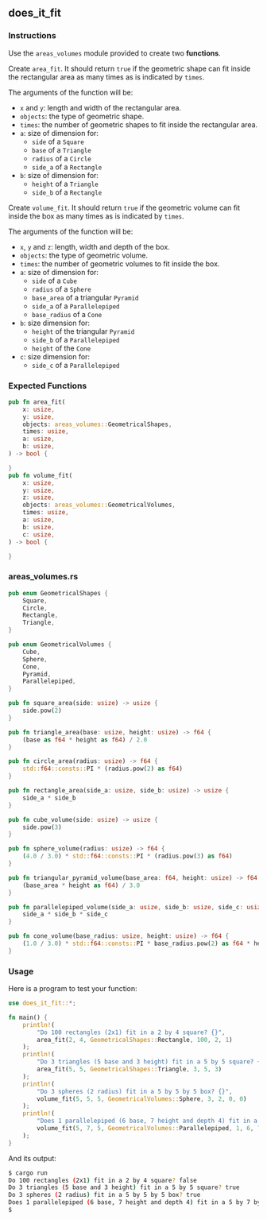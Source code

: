 ## does_it_fit

### Instructions

Use the `areas_volumes` module provided to create two **functions**.

Create `area_fit`. It should return `true` if the geometric shape can fit inside the rectangular area as many times as is indicated by `times`.

The arguments of the function will be:

- `x` and `y`: length and width of the rectangular area.
- `objects`: the type of geometric shape.
- `times`: the number of geometric shapes to fit inside the rectangular area.
- `a`: size of dimension for:
  - `side` of a `Square`
  - `base` of a `Triangle`
  - `radius` of a `Circle`
  - `side_a` of a `Rectangle`
- `b`: size of dimension for:
  - `height` of a `Triangle`
  - `side_b` of a `Rectangle`

Create `volume_fit`. It should return `true` if the geometric volume can fit inside the box as many times as is indicated by `times`.

The arguments of the function will be:

- `x`, `y` and `z`: length, width and depth of the box.
- `objects`: the type of geometric volume.
- `times`: the number of geometric volumes to fit inside the box.
- `a`: size of dimension for:
  - `side` of a `Cube`
  - `radius` of a `Sphere`
  - `base_area` of a triangular `Pyramid`
  - `side_a` of a `Parallelepiped`
  - `base_radius` of a `Cone`
- `b`: size dimension for:
  - `height` of the triangular `Pyramid`
  - `side_b` of a `Parallelepiped`
  - `height` of the `Cone`
- `c`: size dimension for:
  - `side_c` of a `Parallelepiped`

### Expected Functions

```rust
pub fn area_fit(
	x: usize,
	y: usize,
	objects: areas_volumes::GeometricalShapes,
	times: usize,
	a: usize,
	b: usize,
) -> bool {

}
pub fn volume_fit(
	x: usize,
	y: usize,
	z: usize,
	objects: areas_volumes::GeometricalVolumes,
	times: usize,
	a: usize,
	b: usize,
	c: usize,
) -> bool {

}
```

### areas_volumes.rs

```rust
pub enum GeometricalShapes {
	Square,
	Circle,
	Rectangle,
	Triangle,
}

pub enum GeometricalVolumes {
	Cube,
	Sphere,
	Cone,
	Pyramid,
	Parallelepiped,
}

pub fn square_area(side: usize) -> usize {
	side.pow(2)
}

pub fn triangle_area(base: usize, height: usize) -> f64 {
	(base as f64 * height as f64) / 2.0
}

pub fn circle_area(radius: usize) -> f64 {
	std::f64::consts::PI * (radius.pow(2) as f64)
}

pub fn rectangle_area(side_a: usize, side_b: usize) -> usize {
	side_a * side_b
}

pub fn cube_volume(side: usize) -> usize {
	side.pow(3)
}

pub fn sphere_volume(radius: usize) -> f64 {
	(4.0 / 3.0) * std::f64::consts::PI * (radius.pow(3) as f64)
}

pub fn triangular_pyramid_volume(base_area: f64, height: usize) -> f64 {
	(base_area * height as f64) / 3.0
}

pub fn parallelepiped_volume(side_a: usize, side_b: usize, side_c: usize) -> usize {
	side_a * side_b * side_c
}

pub fn cone_volume(base_radius: usize, height: usize) -> f64 {
	(1.0 / 3.0) * std::f64::consts::PI * base_radius.pow(2) as f64 * height as f64
}
```

### Usage

Here is a program to test your function:

```rust
use does_it_fit::*;

fn main() {
	println!(
		"Do 100 rectangles (2x1) fit in a 2 by 4 square? {}",
		area_fit(2, 4, GeometricalShapes::Rectangle, 100, 2, 1)
	);
	println!(
		"Do 3 triangles (5 base and 3 height) fit in a 5 by 5 square? {}",
		area_fit(5, 5, GeometricalShapes::Triangle, 3, 5, 3)
	);
	println!(
		"Do 3 spheres (2 radius) fit in a 5 by 5 by 5 box? {}",
		volume_fit(5, 5, 5, GeometricalVolumes::Sphere, 3, 2, 0, 0)
	);
	println!(
		"Does 1 parallelepiped (6 base, 7 height and depth 4) fit in a 5 by 7 by 5 parallelepiped? {}",
		volume_fit(5, 7, 5, GeometricalVolumes::Parallelepiped, 1, 6, 7, 4)
	);
}
```

And its output:

```sh
$ cargo run
Do 100 rectangles (2x1) fit in a 2 by 4 square? false
Do 3 triangles (5 base and 3 height) fit in a 5 by 5 square? true
Do 3 spheres (2 radius) fit in a 5 by 5 by 5 box? true
Does 1 parallelepiped (6 base, 7 height and depth 4) fit in a 5 by 7 by 5 parallelepiped? true
$
```
